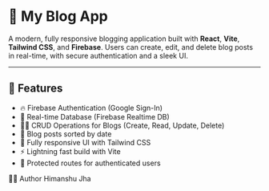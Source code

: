 # 📝 My Blog App

A modern, fully responsive blogging application built with **React**, **Vite**, **Tailwind CSS**, and **Firebase**. Users can create, edit, and delete blog posts in real-time, with secure authentication and a sleek UI.

---

## 🚀 Features

- 🔥 Firebase Authentication (Google Sign-In)
- 💾 Real-time Database (Firebase Realtime DB)
- 🧑‍💻 CRUD Operations for Blogs (Create, Read, Update, Delete)
- 📆 Blog posts sorted by date
- 🎨 Fully responsive UI with Tailwind CSS
- ⚡ Lightning fast build with Vite
- 🔐 Protected routes for authenticated users


👨‍💻 Author
Himanshu Jha


